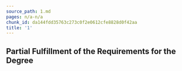 ```yaml
---
source_path: 1.md
pages: n/a-n/a
chunk_id: da144fdd35763c273c0f2e0612cfe8828d0f42aa
title: '1'
---
```

## Partial Fulfillment of the Requirements for the Degree
